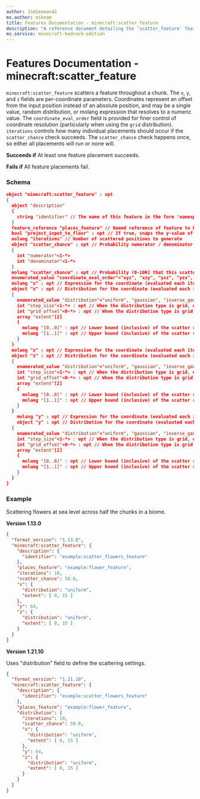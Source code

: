 ```yaml
---
author: JimSeaman42
ms.author: mikeam
title: Features Documentation - minecraft:scatter_feature
description: "A reference document detailing the 'scatter_feature' feature"
ms.service: minecraft-bedrock-edition
---
```


# Features Documentation - minecraft:scatter_feature

`minecraft:scatter_feature` scatters a feature throughout a chunk. The `x`, `y`, and `z` fields are per-coordinate parameters. Coordinates represent an offset from the input position instead of an absolute position, and may be a single value, random distribution, or molang expression that resolves to a numeric value. The `coordinate_eval_order` field is provided for finer control of coordinate resolution (particularly when using the `grid` distribution). `iterations` controls how many individual placements should occur if the `scatter_chance` check succeeds. The `scatter_chance` check happens once, so either all placements will run or none will.

**Succeeds if**
At least one feature placement succeeds.

**Fails if**
All feature placements fail.

### Schema

```json
object "minecraft:scatter_feature" : opt
{
  object "description"
  {
    string "identifier" // The name of this feature in the form 'namespace_name:feature_name'. 'feature_name' must match the filename.
  }
  feature_reference "places_feature" // Named reference of feature to be placed
  bool "project_input_to_floor" : opt // If true, snaps the y-value of the scattered position to the terrain heightmap. If false or unset, y-value is unmodified.
  molang "iterations" // Number of scattered positions to generate
  object "scatter_chance" : opt // Probability numerator / denominator that this scatter will occur.  Not evaluated each iteration; either no iterations will run, or all will.
  {
    int "numerator"<1-*>
    int "denominator"<1-*>
  }
  molang "scatter_chance" : opt // Probability (0-100] that this scatter will occur.  Not evaluated each iteration; either no iterations will run, or all will.
  enumerated_value "coordinate_eval_order"<"xyz", "xzy", "yxz", "yzx", "zxy", "zyx"> : opt // The order in which coordinates will be evaluated. Should be used when a coordinate depends on another. If omitted, defaults to "xzy".
  molang "x" : opt // Expression for the coordinate (evaluated each iteration).  Mutually exclusive with random distribution object below.
  object "x" : opt // Distribution for the coordinate (evaluated each iteration).  Mutually exclusive with Molang expression above.
  {
    enumerated_value "distribution"<"uniform", "gaussian", "inverse_gaussian", "triangle", "fixed_grid", "jittered_grid"> // Type of distribution - uniform random, gaussian (centered in the range), triangle (centered in the range), or grid (either fixed-step or jittered)
    int "step_size"<1-*> : opt // When the distribution type is grid, defines the distance between steps along this axis
    int "grid_offset"<0-*> : opt // When the distribution type is grid, defines the offset along this axis
    array "extent"[2]
    {
      molang "[0..0]" : opt // Lower bound (inclusive) of the scatter range, as an offset from the input point to scatter around
      molang "[1..1]" : opt // Upper bound (inclusive) of the scatter range, as an offset from the input point to scatter around
    }
  }
  molang "z" : opt // Expression for the coordinate (evaluated each iteration).  Mutually exclusive with random distribution object below.
  object "z" : opt // Distribution for the coordinate (evaluated each iteration).  Mutually exclusive with Molang expression above.
  {
    enumerated_value "distribution"<"uniform", "gaussian", "inverse_gaussian", "triangle", "fixed_grid", "jittered_grid"> // Type of distribution - uniform random, gaussian (centered in the range), triangle (centered in the range), or grid (either fixed-step or jittered)
    int "step_size"<1-*> : opt // When the distribution type is grid, defines the distance between steps along this axis
    int "grid_offset"<0-*> : opt // When the distribution type is grid, defines the offset along this axis
    array "extent"[2]
    {
      molang "[0..0]" : opt // Lower bound (inclusive) of the scatter range, as an offset from the input point to scatter around
      molang "[1..1]" : opt // Upper bound (inclusive) of the scatter range, as an offset from the input point to scatter around
    }
  }
    molang "y" : opt // Expression for the coordinate (evaluated each iteration).  Mutually exclusive with random distribution object below.
    object "y" : opt // Distribution for the coordinate (evaluated each iteration).  Mutually exclusive with Molang expression above.
  {
    enumerated_value "distribution"<"uniform", "gaussian", "inverse_gaussian", "triangle", "fixed_grid", "jittered_grid"> // Type of distribution - uniform random, gaussian (centered in the range), triangle (centered in the range), or grid (either fixed-step or jittered)
    int "step_size"<1-*> : opt // When the distribution type is grid, defines the distance between steps along this axis
    int "grid_offset"<0-*> : opt // When the distribution type is grid, defines the offset along this axis
    array "extent"[2]
    {
      molang "[0..0]" : opt // Lower bound (inclusive) of the scatter range, as an offset from the input point to scatter around
      molang "[1..1]" : opt // Upper bound (inclusive) of the scatter range, as an offset from the input point to scatter around
    }
  }
}
```

### Example

Scattering flowers at sea level across half the chunks in a biome.

**Version 1.13.0**

```json
{
  "format_version": "1.13.0",
  "minecraft:scatter_feature": {
    "description": {
      "identifier": "example:scatter_flowers_feature"
    },
    "places_feature": "example:flower_feature",
    "iterations": 10,
    "scatter_chance": 50.0,
    "x": {
      "distribution": "uniform",
      "extent": [ 0, 15 ]
    },
    "y": 64,
    "z": {
      "distribution": "uniform",
      "extent": [ 0, 15 ]
    }
  }
}
```

**Version 1.21.10**

Uses "distribution" field to define the scattering settings.

```json
{
  "format_version": "1.21.10",
  "minecraft:scatter_feature": {
    "description": {
      "identifier": "example:scatter_flowers_feature"
    },
    "places_feature": "example:flower_feature",
    "distribution": {
      "iterations": 10,
      "scatter_chance": 50.0,
      "x": {
        "distribution": "uniform",
        "extent": [ 0, 15 ]
      },
      "y": 64,
      "z": {
        "distribution": "uniform",
        "extent": [ 0, 15 ]
      }
    }
  }
}
```

